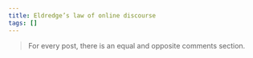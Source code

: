 ```yaml
---
title: Eldredge’s law of online discourse
tags: []
---
```

> For every post, there is an equal and opposite comments section.

